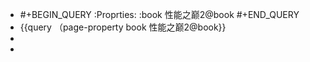 - #+BEGIN_QUERY
  :Proprties:
  :book 性能之巅2@book
  #+END_QUERY
- {{query （page-property book 性能之巅2@book}}
-
-